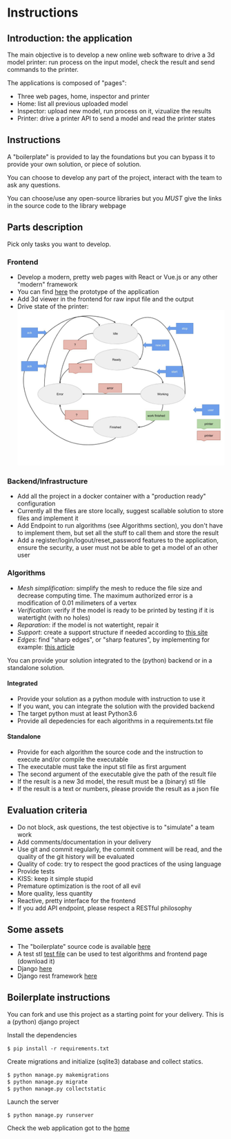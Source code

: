 # Instructions

## Introduction: the application

The main objective is to develop a new online web software to drive a
3d model printer: run process on the input model, check the result and send commands to the printer.

The applications is composed of "pages":

- Three web pages, home, inspector and printer
- Home: list all previous uploaded model
- Inspector: upload new model, run process on it, vizualize the results
- Printer: drive a printer API to send a model and read the printer states

## Instructions

A "boilerplate" is provided to lay the foundations but you can bypass
it to provide your own solution, or piece of solution.

You can choose to develop any part of the project, interact with the
team to ask any questions.

You can choose/use any open-source libraries but you _MUST_ give the links in
the source code to the library webpage

## Parts description

Pick only tasks you want to develop.

### Frontend

- Develop a modern, pretty web pages with React or Vue.js or any other "modern" framework
- You can find [here](https://preview.uxpin.com/3bb216c737ccee066be5c6b327a4c958c9a903cf#/pages/136070899) the prototype of the application
- Add 3d viewer in the frontend for raw input file and the output
- Drive state of the printer:
  ![State Machine](https://github.com/ORTHOIN3D/interntest/blob/main/modelworkshtop/static/imgs/state-machine.jpg)

### Backend/Infrastructure

- Add all the project in a docker container with a "production ready" configuration
- Currently all the files are store locally, suggest scallable solution to store files and implement it
- Add Endpoint to run algorithms (see Algorithms section), you don't have to implement them, but set all the stuff to call them and store the result
- Add a register/login/logout/reset_password features to the application, ensure the security, a user must not be able to get a model of an other user

### Algorithms

- _Mesh simplification_: simplify the mesh to reduce the file size and decrease computing time. The maximum authorized error is a modification of 0.01 milimeters of a vertex
- _Verification_: verify if the model is ready to be printed by testing if it is watertight (with no holes)
- _Reparation_: if the model is not watertight, repair it
- _Support_: create a support structure if needed according to [this site](https://all3dp.com/1/3d-printing-support-structures/#:~:text=3D%20printing%20support%20structures%20are,added%20cost%20to%20the%20model.)
- _Edges_: find "sharp edges", or "sharp features", by implementing for example: [this article](http://ljk.imag.fr/membres/Stefanie.Hahmann/PUBLICATIONS/WHH10small.pdf)

You can provide your solution integrated to the (python) backend or in a standalone solution.

#### Integrated

- Provide your solution as a python module with instruction to use it
- If you want, you can integrate the solution with the provided backend
- The target python must at least Python3.6
- Provide all depedencies for each algorithms in a requirements.txt file

#### Standalone

- Provide for each algorithm the source code and the instruction to execute and/or compile the executable
- The executable must take the input stl file as first argument
- The second argument of the executable give the path of the result file
- If the result is a new 3d model, the result must be a (binary) stl file
- If the result is a text or numbers, please provide the result as a json file

## Evaluation criteria

- Do not block, ask questions, the test objective is to "simulate" a team work
- Add comments/documentation in your delivery
- Use git and commit regularly, the commit comment will be read, and the quality of the git history will be evaluated
- Quality of code: try to respect the good practices of the using language
- Provide tests
- KISS: keep it simple stupid
- Premature optimization is the root of all evil
- More quality, less quantity
- Reactive, pretty interface for the frontend
- If you add API endpoint, please respect a RESTful philosophy

## Some assets

- The "boilerplate" source code is available [here](https://github.com/ORTHOIN3D/interntest)
- A test stl [test file](https://github.com/ORTHOIN3D/interntest/blob/main/modelworkshtop/static/stl/test.stl) can be used to test algorithms and frontend page (download it)
- Django [here](https://www.djangoproject.com/)
- Django rest framework [here](https://www.django-rest-framework.org/)

## Boilerplate instructions

You can fork and use this project as a starting point for your delivery.
This is a (python) django project

Install the dependencies

```
$ pip install -r requirements.txt
```

Create migrations and initialize (sqlite3) database and collect statics.

```console
$ python manage.py makemigrations
$ python manage.py migrate
$ python manage.py collectstatic
```

Launch the server

```
$ python manage.py runserver
```

Check the web application got to the [home](http://localhost:8000/static/index.html)
